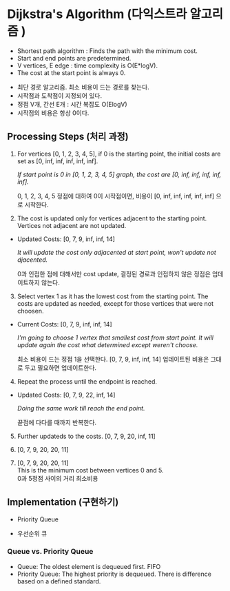 # Dijkstra's Algorithm (다익스트라 알고리즘 )

- Shortest path algorithm : Finds the path with the minimum cost.
- Start and end points are predetermined.
- V vertices, E edge : time complexity is O(E*logV).
- The cost at the start point is always 0.


* 최단 경로 알고리즘. 최소 비용이 드는 경로를 찾는다.
* 시작점과 도착점이 지정되어 있다.
* 정점 V개, 간선 E개 : 시간 복잡도 O(ElogV)
* 시작점의 비용은 항상 0이다. 

## Processing Steps (처리 과정)

1. For vertices [0, 1, 2, 3, 4, 5], if 0 is the starting point,
the initial costs are set as [0, inf, inf, inf, inf, inf].

    *If start point is 0 in [0, 1, 2, 3, 4, 5] graph,
    the cost are [0, inf, inf, inf, inf, inf].*

    0, 1, 2, 3, 4, 5 정점에 대하여 0이 시작점이면,
    비용이 [0, inf, inf, inf, inf, inf] 으로 시작한다.


2. The cost is updated only for vertices adjacent to the starting point. Vertices not adjacent are not updated.    
- Updated Costs: [0, 7, 9, inf, inf, 14]

    *It will update the cost only adjacented at start point, won't update not djacented.*

    0과 인접한 점에 대해서만 cost update, 결정된 경로과 인접하지 않은 정점은 업데이트하지 않는다.

3. Select vertex 1 as it has the lowest cost from the starting point. The costs are updated as needed, except for those vertices that were not choosen.
- Current Costs: [0, 7, 9, inf, inf, 14]

    *I'm going to choose 1 vertex that smallest cost from start point.
    It will update again the cost what determined except weren't choose.*

    최소 비용이 드는 정점 1을 선택한다.
    [0, 7, 9, inf, inf, 14] 업데이트된 비용은 그대로 두고 필요하면 업데이트한다.

4. Repeat the process until the endpoint is reached.
- Updated Costs: [0, 7, 9, 22, inf, 14]

    *Doing the same work till reach the end point.*

    끝점에 다다를 때까지 반복한다.


5. Further updateds to the costs. [0, 7, 9, 20, inf, 11]

6. [0, 7, 9, 20, 20, 11]

7. [0, 7, 9, 20, 20, 11]    
This is the minimum cost between vertices 0 and 5.   
0과 5정점 사이의 거리 최소비용



## Implementation (구현하기)

- Priority Queue

* 우선순위 큐

### Queue vs. Priority Queue
- Queue: The oldest element is dequeued first.
    FIFO
- Priority Queue: The highest priority is dequeued.
There is difference based on a defined standard.